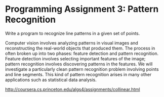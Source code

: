 # Programming Assignment 3: Pattern Recognition

Write a program to recognize line patterns in a given set of points.

Computer vision involves analyzing patterns in visual images and reconstructing the real-world objects that produced
them. The process in often broken up into two phases: feature detection and pattern recognition. Feature detection
involves selecting important features of the image; pattern recognition involves discovering patterns in the features.
We will investigate a particularly clean pattern recognition problem involving points and line segments. This kind of
pattern recognition arises in many other applications such as statistical data analysis.

http://coursera.cs.princeton.edu/algs4/assignments/collinear.html
